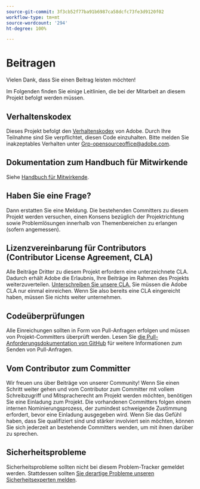 ```yaml
---
source-git-commit: 3f3cb52f77ba91b6987ca58dcfc73fe3d9120f02
workflow-type: tm+mt
source-wordcount: '294'
ht-degree: 100%

---
```

# Beitragen

Vielen Dank, dass Sie einen Beitrag leisten möchten!

Im Folgenden finden Sie einige Leitlinien, die bei der Mitarbeit an diesem Projekt befolgt werden müssen.

## Verhaltenskodex

Dieses Projekt befolgt den [Verhaltenskodex](code-of-conduct.md) von Adobe. Durch Ihre Teilnahme sind Sie verpflichtet, diesen Code einzuhalten. Bitte melden Sie inakzeptables Verhalten unter [Grp-opensourceoffice@adobe.com](mailto:Grp-opensourceoffice@adobe.com).

## Dokumentation zum Handbuch für Mitwirkende

Siehe [Handbuch für Mitwirkende](https://experienceleague.adobe.com/docs/contributor/contributor-guide/introduction.html?lang=de).

## Haben Sie eine Frage?

Dann erstatten Sie eine Meldung. Die bestehenden Committers zu diesem Projekt werden versuchen, einen Konsens bezüglich der Projektrichtung sowie Problemlösungen innerhalb von Themenbereichen zu erlangen (sofern angemessen).

## Lizenzvereinbarung für Contributors (Contributor License Agreement, CLA)

Alle Beiträge Dritter zu diesem Projekt erfordern eine unterzeichnete CLA. Dadurch erhält Adobe die Erlaubnis, Ihre Beiträge im Rahmen des Projekts weiterzuverteilen. [Unterschreiben Sie unsere CLA.](http://opensource.adobe.com/cla.html) Sie müssen die Adobe CLA nur einmal einreichen. Wenn Sie also bereits eine CLA eingereicht haben, müssen Sie nichts weiter unternehmen.

## Codeüberprüfungen

Alle Einreichungen sollten in Form von Pull-Anfragen erfolgen und müssen von Projekt-Committers überprüft werden. Lesen Sie [die Pull-Anforderungsdokumentation von GitHub](https://docs.github.com/de/pull-requests/collaborating-with-pull-requests/proposing-changes-to-your-work-with-pull-requests/about-pull-requests) für weitere Informationen zum Senden von Pull-Anfragen.

<!--
Lastly, please follow the [pull request template](PULL_REQUEST_TEMPLATE.md) when
submitting a pull request!
-->

## Vom Contributor zum Committer

Wir freuen uns über Beiträge von unserer Community! Wenn Sie einen Schritt weiter gehen und vom Contributor zum Committer mit vollem Schreibzugriff und Mitspracherecht am Projekt werden möchten, benötigen Sie eine Einladung zum Projekt. Die vorhandenen Committers folgen einem internen Nominierungsprozess, der zumindest schweigende Zustimmung erfordert, bevor eine Einladung ausgegeben wird. Wenn Sie das Gefühl haben, dass Sie qualifiziert sind und stärker involviert sein möchten, können Sie sich jederzeit an bestehende Committers wenden, um mit ihnen darüber zu sprechen.

## Sicherheitsprobleme

Sicherheitsprobleme sollten nicht bei diesem Problem-Tracker gemeldet werden. Stattdessen sollten [Sie derartige Probleme unseren Sicherheitsexperten melden](https://helpx.adobe.com/de/security/alertus.html).
